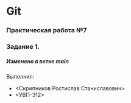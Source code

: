 # Git
### Практическая работа №7
### Задание 1.
##### Изменено в ветке main
Выполнил:
* <Скрипников Ростислав Станиславович>
* <УВП-312>